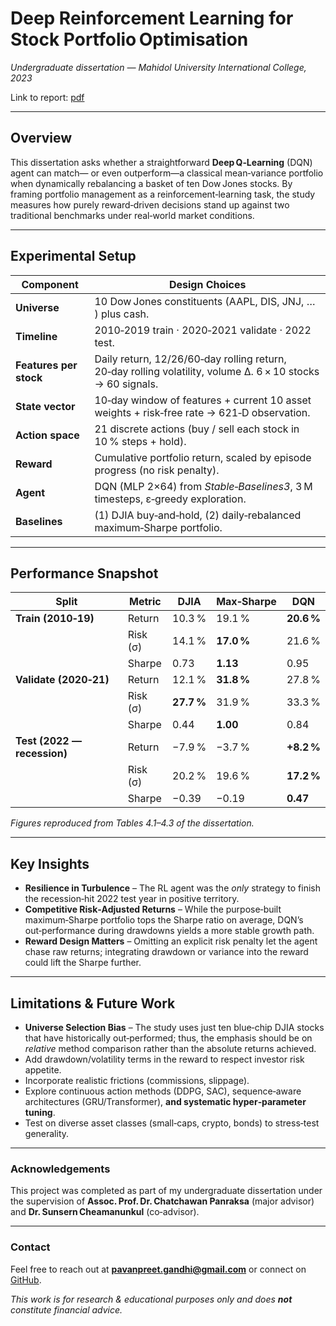 # Deep Reinforcement Learning for Stock Portfolio Optimisation

*Undergraduate dissertation — Mahidol University International College, 2023*

Link to report: [pdf](https://github.com/pavanpreet-gandhi/portfolio-optimization-rl/blob/main/Report.pdf)

---

## Overview

This dissertation asks whether a straightforward **Deep Q‑Learning** (DQN) agent can match— or even outperform—a classical mean‑variance portfolio when dynamically rebalancing a basket of ten Dow Jones stocks. By framing portfolio management as a reinforcement‑learning task, the study measures how purely reward‑driven decisions stand up against two traditional benchmarks under real‑world market conditions.

---

## Experimental Setup

| Component              | Design Choices                                                                                              |
| ---------------------- | ----------------------------------------------------------------------------------------------------------- |
| **Universe**           | 10 Dow Jones constituents (AAPL, DIS, JNJ, … ) plus cash.                                                   |
| **Timeline**           | 2010‑2019 train · 2020‑2021 validate · 2022 test.                                                           |
| **Features per stock** | Daily return, 12/26/60‑day rolling return, 20‑day rolling volatility, volume Δ. 6 × 10 stocks → 60 signals. |
| **State vector**       | 10‑day window of features + current 10 asset weights + risk‑free rate → 621‑D observation.                  |
| **Action space**       | 21 discrete actions (buy / sell each stock in 10 % steps + hold).                                           |
| **Reward**             | Cumulative portfolio return, scaled by episode progress (no risk penalty).                                  |
| **Agent**              | DQN (MLP 2×64) from *Stable‑Baselines3*, 3 M timesteps, ε‑greedy exploration.                               |
| **Baselines**          | (1) DJIA buy‑and‑hold, (2) daily‑rebalanced maximum‑Sharpe portfolio.                                       |

---

## Performance Snapshot

| Split                       | Metric   | DJIA       | Max‑Sharpe | **DQN**    |
| --------------------------- | -------- | ---------- | ---------- | ---------- |
| **Train (2010‑19)**         | Return   | 10.3 %     | 19.1 %     | **20.6 %** |
|                             | Risk (σ) | 14.1 %     | **17.0 %** | 21.6 %     |
|                             | Sharpe   | 0.73       | **1.13**   | 0.95       |
| **Validate (2020‑21)**      | Return   | 12.1 %     | **31.8 %** | 27.8 %     |
|                             | Risk (σ) | **27.7 %** | 31.9 %     | 33.3 %     |
|                             | Sharpe   | 0.44       | **1.00**   | 0.84       |
| **Test (2022 — recession)** | Return   | −7.9 %     | −3.7 %     | **+8.2 %** |
|                             | Risk (σ) | 20.2 %     | 19.6 %     | **17.2 %** |
|                             | Sharpe   | −0.39      | −0.19      | **0.47**   |

*Figures reproduced from Tables 4.1–4.3 of the dissertation.*

---

## Key Insights

* **Resilience in Turbulence** – The RL agent was the *only* strategy to finish the recession‑hit 2022 test year in positive territory.
* **Competitive Risk‑Adjusted Returns** – While the purpose‑built maximum‑Sharpe portfolio tops the Sharpe ratio on average, DQN’s out‑performance during drawdowns yields a more stable growth path.
* **Reward Design Matters** – Omitting an explicit risk penalty let the agent chase raw returns; integrating drawdown or variance into the reward could lift the Sharpe further.

---

## Limitations & Future Work

* **Universe Selection Bias** – The study uses just ten blue‑chip DJIA stocks that have historically out‑performed; thus, the emphasis should be on *relative* method comparison rather than the absolute returns achieved.
* Add drawdown/volatility terms in the reward to respect investor risk appetite.
* Incorporate realistic frictions (commissions, slippage).
* Explore continuous action methods (DDPG, SAC), sequence‑aware architectures (GRU/Transformer), **and systematic hyper‑parameter tuning**.
* Test on diverse asset classes (small‑caps, crypto, bonds) to stress‑test generality.

---

### Acknowledgements

This project was completed as part of my undergraduate dissertation under the supervision of **Assoc. Prof. Dr. Chatchawan Panraksa** (major advisor) and **Dr. Sunsern Cheamanunkul** (co‑advisor).

---

### Contact

Feel free to reach out at **[pavanpreet.gandhi@gmail.com](mailto:pavanpreet.gandhi@gmail.com)** or connect on [GitHub](https://github.com/pavangandhi).

*This work is for research & educational purposes only and does **not** constitute financial advice.*
